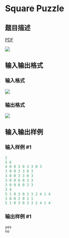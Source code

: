 # Square Puzzle

## 题目描述

[problemUrl]: https://uva.onlinejudge.org/index.php?option=com_onlinejudge&Itemid=8&category=18&page=show_problem&problem=1580

[PDF](https://uva.onlinejudge.org/external/106/p10639.pdf)

![](https://cdn.luogu.com.cn/upload/vjudge_pic/UVA10639/74674df3bd840ddb8f10be08c1ef15748d0a2bcd.png)

## 输入输出格式

### 输入格式

![](https://cdn.luogu.com.cn/upload/vjudge_pic/UVA10639/499b5cd638f0efae608f1a8a61e8e5faef3247d3.png)

### 输出格式

![](https://cdn.luogu.com.cn/upload/vjudge_pic/UVA10639/41852677ece208d9710da544c4d8f702e0f158c2.png)

## 输入输出样例

### 输入样例 #1

```cpp
2
5 6
4 0 0 3 0 3 3 0 3
3 0 0 3 3 0 3
3 0 0 3 3 0 3
3 0 0 6 0 3 3
3 0 0 6 0 3 3
3 4
5 1 0 3 0 3 3 2 4 1 4
3 0 0 2 0 1 1
5 1 0 3 0 3 3 2 4 1 4
```


### 输出样例 #1

```cpp
yes
no
```


